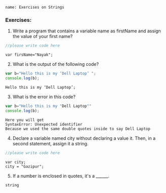 ```ngMeta
name: Exercises on Strings
```

### Exercises:

1. Write a program that contains a variable name as firstName and assign the value of your first name?

```javascript
//please write code here
```

```solution
var firsName="Nayak";
```

2. What is the output of the following code?

```javascript
var b="Hello this is my ‘Dell Laptop’ ";
console.log(b);
```

```solution
Hello this is my ‘Dell Laptop’;
```

3. What is the error in this code?

```javascript
var b="Hello this is my "Dell Laptop""
console.log(b);
```

```solution
Here you will get 
SyntaxError: Unexpected identifier
Because we used the same double quotes inside to say Dell Laptop
```

4. Declare a variable named city without declaring a value it. Then, in a second statement, assign it a string.

```javascript
//please write code here
```


```solution
var city;
city = "Gazipur";
```

5. If a number is enclosed in quotes, it's a ______.

```solution
string
```
